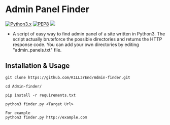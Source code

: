 # Admin Panel Finder
[![Python3.x](https://img.shields.io/badge/python-3.x-FADA5E.svg?logo=python)](https://www.python.org/) [![PEP8](https://img.shields.io/badge/code%20style-pep8-red.svg)](https://www.python.org/dev/peps/pep-0008/) 
![](https://img.shields.io/badge/platform-linux%20%7C%20windows%20%7C%20osx-lightgrey.svg)

* A script of easy way to find admin panel of a site written in Python3.
The script actually bruteforce the possible directories and returns the HTTP response code.
You can add your own directories by editing "admin_panels.txt" file.

## Installation & Usage
```
git clone https://github.com/K1LL3rEnd/Admin-finder.git
```
```
cd Admin-finder/
```
```
pip install -r requirements.txt
```
```
python3 finder.py <Target Url>

For example
python3 finder.py http://example.com
```

